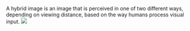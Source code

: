 A hybrid image is an image that is perceived in one of two different ways, depending on viewing distance, based on the way humans process visual input.
![](https://en.wikipedia.org/wiki/File:Hybrid_image_decomposition.jpg)
